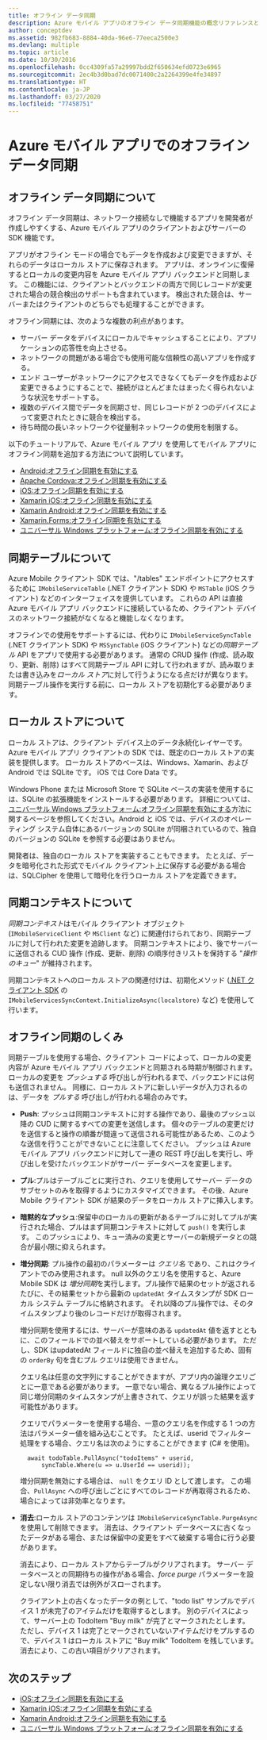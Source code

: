 ```yaml
---
title: オフライン データ同期
description: Azure モバイル アプリのオフライン データ同期機能の概念リファレンスと概要
author: conceptdev
ms.assetid: 982fb683-8884-40da-96e6-77eeca2500e3
ms.devlang: multiple
ms.topic: article
ms.date: 10/30/2016
ms.openlocfilehash: 0cc4309fa57a29997bdd2f650634efd0723e6965
ms.sourcegitcommit: 2ec4b3d0bad7dc0071400c2a2264399e4fe34897
ms.translationtype: HT
ms.contentlocale: ja-JP
ms.lasthandoff: 03/27/2020
ms.locfileid: "77458751"
---
```

# <a name="offline-data-sync-in-azure-mobile-apps"></a>Azure モバイル アプリでのオフライン データ同期

## <a name="what-is-offline-data-sync"></a>オフライン データ同期について
オフライン データ同期は、ネットワーク接続なしで機能するアプリを開発者が作成しやすくする、Azure モバイル アプリのクライアントおよびサーバーの SDK 機能です。

アプリがオフライン モードの場合でもデータを作成および変更できますが、それらのデータはローカル ストアに保存されます。 アプリは、オンラインに復帰するとローカルの変更内容を Azure モバイル アプリ バックエンドと同期します。 この機能には、クライアントとバックエンドの両方で同じレコードが変更された場合の競合検出のサポートも含まれています。 検出された競合は、サーバーまたはクライアントのどちらでも処理することができます。

オフライン同期には、次のような複数の利点があります。

* サーバー データをデバイスにローカルでキャッシュすることにより、アプリケーションの応答性を向上させる。
* ネットワークの問題がある場合でも使用可能な信頼性の高いアプリを作成する。
* エンド ユーザーがネットワークにアクセスできなくてもデータを作成および変更できるようにすることで、接続がほとんどまたはまったく得られないような状況をサポートする。
* 複数のデバイス間でデータを同期させ、同じレコードが 2 つのデバイスによって変更されたときに競合を検出する。
* 待ち時間の長いネットワークや従量制ネットワークの使用を制限する。

以下のチュートリアルで、Azure モバイル アプリ を使用してモバイル アプリにオフライン同期を追加する方法について説明しています。

* [Android:オフライン同期を有効にする]
* [Apache Cordova:オフライン同期を有効にする](app-service-mobile-cordova-get-started-offline-data.md)
* [iOS:オフライン同期を有効にする]
* [Xamarin iOS:オフライン同期を有効にする]
* [Xamarin Android:オフライン同期を有効にする]
* [Xamarin.Forms:オフライン同期を有効にする](app-service-mobile-xamarin-forms-get-started-offline-data.md)
* [ユニバーサル Windows プラットフォーム:オフライン同期を有効にする]

## <a name="what-is-a-sync-table"></a>同期テーブルについて
Azure Mobile クライアント SDK では、"/tables" エンドポイントにアクセスするために `IMobileServiceTable` (.NET クライアント SDK) や `MSTable` (iOS クライアント) などのインターフェイスを提供しています。 これらの API は直接 Azure モバイル アプリ バックエンドに接続しているため、クライアント デバイスのネットワーク接続がなくなると機能しなくなります。

オフラインでの使用をサポートするには、代わりに `IMobileServiceSyncTable` (.NET クライアント SDK) や `MSSyncTable` (iOS クライアント) などの*同期テーブル* API をアプリで使用する必要があります。 通常の CRUD 操作 (作成、読み取り、更新、削除) はすべて同期テーブル API に対して行われますが、読み取りまたは書き込みを*ローカル ストア*に対して行うようになる点だけが異なります。 同期テーブル操作を実行する前に、ローカル ストアを初期化する必要があります。

## <a name="what-is-a-local-store"></a>ローカル ストアについて
ローカル ストアは、クライアント デバイス上のデータ永続化レイヤーです。 Azure モバイル アプリ クライアントの SDK では、既定のローカル ストアの実装を提供します。 ローカル ストアのベースは、Windows、Xamarin、および Android では SQLite です。 iOS では Core Data です。

Windows Phone または Microsoft Store で SQLite ベースの実装を使用するには、SQLite の拡張機能をインストールする必要があります。 詳細については、[ユニバーサル Windows プラットフォーム:オフライン同期を有効にする]方法に関するページを参照してください。Android と iOS では、デバイスのオペレーティング システム自体にあるバージョンの SQLite が同梱されているので、独自のバージョンの SQLite を参照する必要はありません。

開発者は、独自のローカル ストアを実装することもできます。 たとえば、データを暗号化された形式でモバイル クライアント上に保存する必要がある場合は、SQLCipher を使用して暗号化を行うローカル ストアを定義できます。

## <a name="what-is-a-sync-context"></a>同期コンテキストについて
*同期コンテキスト*はモバイル クライアント オブジェクト (`IMobileServiceClient` や `MSClient` など) に関連付けられており、同期テーブルに対して行われた変更を追跡します。 同期コンテキストにより、後でサーバーに送信される CUD 操作 (作成、更新、削除) の順序付きリストを保持する "*操作のキュー*" が維持されます。

同期コンテキストへのローカル ストアの関連付けは、初期化メソッド ([.NET クライアント SDK] の `IMobileServicesSyncContext.InitializeAsync(localstore)` など) を使用して行います。

## <a name="how-offline-synchronization-works"></a><a name="how-sync-works"></a>オフライン同期のしくみ
同期テーブルを使用する場合、クライアント コードによって、ローカルの変更内容が Azure モバイル アプリ バックエンドと同期される時期が制御されます。 ローカルの変更を *プッシュする* 呼び出しが行われるまで、バックエンドには何も送信されません。 同様に、ローカル ストアに新しいデータが入力されるのは、データを *プルする* 呼び出しが行われる場合のみです。

* **Push**: プッシュは同期コンテキストに対する操作であり、最後のプッシュ以降の CUD に関するすべての変更を送信します。 個々のテーブルの変更だけを送信すると操作の順番が間違って送信される可能性があるため、このような送信を行うことができないことに注意してください。 プッシュは Azure モバイル アプリ バックエンドに対して一連の REST 呼び出しを実行し、呼び出しを受けたバックエンドがサーバー データベースを変更します。
* **プル**:プルはテーブルごとに実行され、クエリを使用してサーバー データのサブセットのみを取得するようにカスタマイズできます。 その後、Azure Mobile クライアント SDK が結果のデータをローカル ストアに挿入します。
* **暗黙的なプッシュ**:保留中のローカルの更新があるテーブルに対してプルが実行された場合、プルはまず同期コンテキストに対して `push()` を実行します。 このプッシュにより、キュー済みの変更とサーバーの新規データとの競合が最小限に抑えられます。
* **増分同期**: プル操作の最初のパラメーターは *クエリ名* であり、これはクライアントでのみ使用されます。 null 以外のクエリ名を使用すると、Azure Mobile SDK は *増分同期*を実行します。プル操作で結果のセットが返されるたびに、その結果セットから最新の `updatedAt` タイムスタンプが SDK ローカル システム テーブルに格納されます。 それ以降のプル操作では、そのタイムスタンプより後のレコードだけが取得されます。

  増分同期を使用するには、サーバーが意味のある `updatedAt` 値を返すとともに、このフィールドでの並べ替えをサポートしている必要があります。 ただし、SDK はupdatedAt フィールドに独自の並べ替えを追加するため、固有の `orderBy` 句を含むプル クエリは使用できません。

  クエリ名は任意の文字列にすることができますが、アプリ内の論理クエリごとに一意である必要があります。
  一意でない場合、異なるプル操作によって同じ増分同期のタイムスタンプが上書きされて、クエリが誤った結果を返す可能性があります。

  クエリでパラメーターを使用する場合、一意のクエリ名を作成する 1 つの方法はパラメーター値を組み込むことです。
  たとえば、userid でフィルター処理をする場合、クエリ名は次のようにすることができます (C# を使用)。

        await todoTable.PullAsync("todoItems" + userid,
            syncTable.Where(u => u.UserId == userid));

  増分同期を無効にする場合は、 `null` をクエリ ID として渡します。 この場合、`PullAsync` への呼び出しごとにすべてのレコードが再取得されるため、場合によっては非効率となります。
* **消去**:ローカル ストアのコンテンツは `IMobileServiceSyncTable.PurgeAsync` を使用して削除できます。
  消去は、クライアント データベースに古くなったデータがある場合、または保留中の変更をすべて破棄する場合に行う必要があります。

  消去により、ローカル ストアからテーブルがクリアされます。 サーバー データベースとの同期待ちの操作がある場合、*force purge* パラメーターを設定しない限り消去では例外がスローされます。

  クライアント上の古くなったデータの例として、"todo list" サンプルでデバイス 1 が未完了のアイテムだけを取得するとします。 別のデバイスによって、サーバー上の TodoItem "Buy milk" が完了とマークされたとします。 ただし、デバイス 1 は完了とマークされていないアイテムだけをプルするので、デバイス 1 はローカル ストアに "Buy milk" TodoItem を残しています。 消去により、この古い項目がクリアされます。

## <a name="next-steps"></a>次のステップ
* [iOS:オフライン同期を有効にする]
* [Xamarin iOS:オフライン同期を有効にする]
* [Xamarin Android:オフライン同期を有効にする]
* [ユニバーサル Windows プラットフォーム:オフライン同期を有効にする]

<!-- Links -->
[.NET クライアント SDK]: app-service-mobile-dotnet-how-to-use-client-library.md
[Android:オフライン同期を有効にする]: app-service-mobile-android-get-started-offline-data.md
[iOS:オフライン同期を有効にする]: app-service-mobile-ios-get-started-offline-data.md
[Xamarin iOS:オフライン同期を有効にする]: app-service-mobile-xamarin-ios-get-started-offline-data.md
[Xamarin Android:オフライン同期を有効にする]: app-service-mobile-xamarin-android-get-started-offline-data.md
[ユニバーサル Windows プラットフォーム:オフライン同期を有効にする]: app-service-mobile-windows-store-dotnet-get-started-offline-data.md
